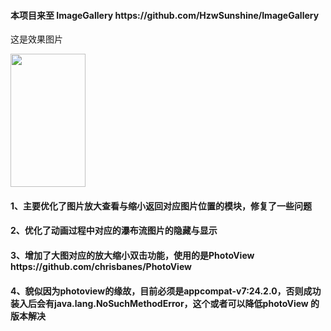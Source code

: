 

<h4> 本项目来至 ImageGallery https://github.com/HzwSunshine/ImageGallery </h4>

这是效果图片

<img src="https://github.com/CarGuo/ImageGalleryOptimize/blob/master/app.gif" width="120px" height="213px"/>

<h4>1、主要优化了图片放大查看与缩小返回对应图片位置的模块，修复了一些问题</h4>

<h4>2、优化了动画过程中对应的瀑布流图片的隐藏与显示</h4>

<h4>3、增加了大图对应的放大缩小双击功能，使用的是PhotoView  https://github.com/chrisbanes/PhotoView  </h4>

<h4>4、貌似因为photoview的缘故，目前必须是appcompat-v7:24.2.0，否则成功装入后会有java.lang.NoSuchMethodError，这个或者可以降低photoView
的版本解决</h4>






